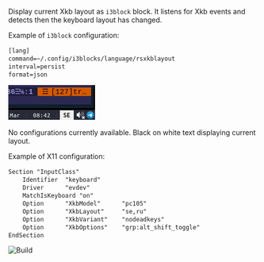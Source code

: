 Display current Xkb layout as `i3block` block. It listens for Xkb events and detects then the keyboard layout has changed.

Example of `i3block` configuration:

```
[lang]
command=~/.config/i3blocks/language/rsxkblayout
interval=persist
format=json
```

![Capture](capture.png)


No configurations currently available. Black on white text displaying current layout.


Example of X11 configuration:

```
Section "InputClass"
	Identifier	"keyboard"
	Driver		"evdev"
	MatchIsKeyboard	"on"
	Option 		"XkbModel" 	    "pc105"
	Option		"XkbLayout"	    "se,ru"
	Option		"XkbVariant"	"nodeadkeys"
	Option 		"XkbOptions" 	"grp:alt_shift_toggle"
EndSection
```


![Build](https://github.com/dgorohov/rsxkblayout/actions/workflows/rust.yml/badge.svg)

